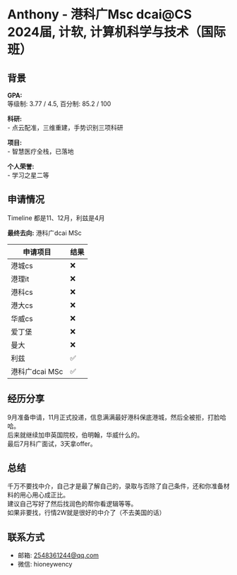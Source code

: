# Anthony - 港科广Msc dcai@CS<br>2024届, 计软, 计算机科学与技术（国际班）

## 背景
<strong>GPA: </strong><br>
等级制: 3.77 / 4.5, 百分制: 85.2 / 100<br>

<strong>科研: </strong><br>
    - 点云配准，三维重建，手势识别三项科研<br>

<strong>项目:</strong><br>
    - 智慧医疗全栈，已落地<br>

<strong>个人荣誉:</strong><br>
    - 学习之星二等<br>

## 申请情况
Timeline 都是11、12月，利兹是4月

<strong>最终去向:</strong> 港科广dcai MSc

|  申请项目   | 结果 |
|  ----  | ----  |
| 港城cs  | ❌ |
| 港理it  | ❌ |
| 港科cs  | ❌ |
| 港大cs  | ❌ |
| 华威cs  | ❌ |
| 爱丁堡  | ❌ |
| 曼大  | ❌ |
| 利兹  | ✅ |
| 港科广dcai MSc  | ✅ |

## 经历分享
9月准备申请，11月正式投递，信息满满最好港科保底港城，然后全被拒，打脸哈哈。<br>
后来就继续加申英国院校，伯明翰，华威什么的。<br>
最后7月科广面试，3天拿offer。

## 总结
千万不要找中介，自己才是最了解自己的，录取与否除了自己条件，还和你准备材料的用心用心成正比。<br>
建议自己写好了然后找润色的帮你看逻辑等等。<br>
如果非要找，行情2W就是很好的中介了（不去美国的话）

## 联系方式
- 邮箱: 2548361244@qq.com<br>
- 微信: hioneywency